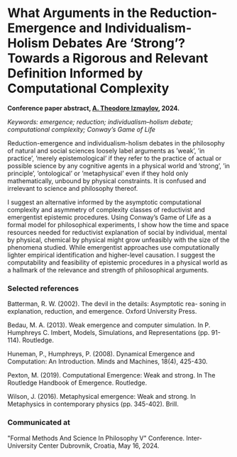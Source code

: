 # What Arguments in the Reduction-Emergence and Individualism-Holism Debates Are ‘Strong’? Towards a Rigorous and Relevant Definition Informed by Computational Complexity

**Conference paper abstract, [A. Theodore Izmaylov](https://theodoreizmaylov.com/), 2024.**

*Keywords: emergence; reduction; individualism–holism debate; computational complexity; Conway’s Game of Life*

Reduction-emergence and individualism-holism debates in the philosophy of natural and social sciences loosely label arguments as ’weak’, ’in practice’, ’merely epistemological’ if they refer to the practice of actual or possible science by any cognitive agents in a physical world and ’strong’, ’in principle’, ’ontological’ or ’metaphysical’ even if they hold only mathematically, unbound by physical constraints. It is confused and irrelevant to science and philosophy thereof.

I suggest an alternative informed by the asymptotic computational complexity and asymmetry of complexity classes of reductivist and emergentist epistemic procedures. Using Conway’s Game of Life as a formal model for philosophical experiments, I show how the time and space resources needed for reductivist explanation of social by individual, mental by physical, chemical by physical might grow unfeasibly with the size of the phenomena studied. While emergentist approaches use computationally lighter empirical identification and higher-level causation. I suggest the computability and feasibility of epistemic procedures in a physical world as a hallmark of the relevance and strength of philosophical arguments.

### Selected references

Batterman, R. W. (2002). The devil in the details: Asymptotic rea-
soning in explanation, reduction, and emergence. Oxford University Press.

Bedau, M. A. (2013). Weak emergence and computer simulation. In
P. Humphreys C. Imbert, Models, Simulations, and Representations (pp.
91-114). Routledge.

Huneman, P., Humphreys, P. (2008). Dynamical Emergence and
Computation: An Introduction. Minds and Machines, 18(4), 425-430.

Pexton, M. (2019). Computational Emergence: Weak and strong. In
The Routledge Handbook of Emergence. Routledge.

Wilson, J. (2016). Metaphysical emergence: Weak and strong. In
Metaphysics in contemporary physics (pp. 345-402). Brill.

### Communicated at

"Formal Methods And Science In Philosophy V" Conference. Inter-University Center Dubrovnik, Croatia, May 16, 2024.